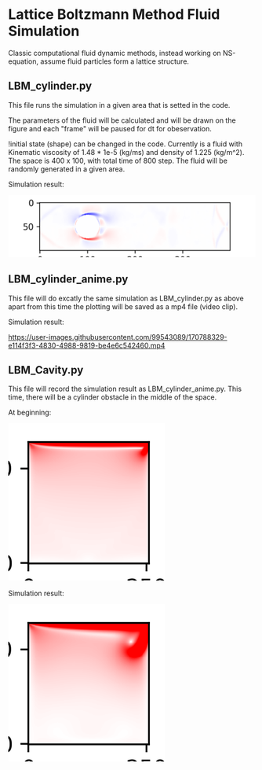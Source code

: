 # Lattice Boltzmann Method Fluid Simulation

Classic computational fluid dynamic methods, instead working on NS-equation, assume fluid particles form a lattice structure.


## LBM_cylinder.py

This file runs the simulation in a given area that is setted in the code. 

The parameters of the fluid will be calculated and will be drawn on the figure and each "frame" will be paused for dt for obeservation.

!initial state (shape) can be changed in the code. Currently is a fluid with Kinematic viscosity of 1.48 * 1e-5 (kg/ms) and density of 1.225 (kg/m^2). The space is 400 x 100, with total time of 800 step. The fluid will be randomly generated in a given area.

Simulation result:

![simulation using LBM method begin](sim_pic/Exp1.1_LBM_SUMULATION.png "simulation")


## LBM_cylinder_anime.py

This file will do excatly the same simulation as LBM_cylinder.py as above apart from this time the plotting will be saved as a mp4 file (video clip). 

Simulation result: 

https://user-images.githubusercontent.com/99543089/170788329-e114f3f3-4830-4988-9819-be4e6c542460.mp4

## LBM_Cavity.py

This file will record the simulation result as LBM_cylinder_anime.py. This time, there will be a cylinder obstacle in the middle of the space. 

At beginning:

![simulation using LBM method begin](sim_pic/Exp2.1_LBM_SIMULATION_Begin.png "simulation")

Simulation result:

![simulation using LBM method begin](sim_pic/Exp2.1_LBM_SIMULATION.png "simulation")

